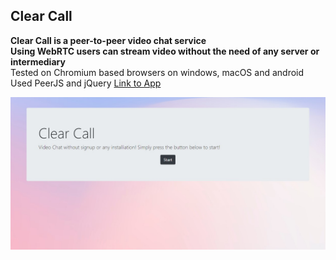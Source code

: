 ## Clear Call

**Clear Call is a peer-to-peer video chat service  
Using WebRTC users can stream video without the need of any server or intermediary**  
Tested on Chromium based browsers on windows, macOS and android  
Used PeerJS and jQuery
[Link to App](https://organic-slope.surge.sh/)

![Homepage](https://github.com/dylansapienza/ClearCall/blob/master/screenshots/homepage.jpg?raw=true)
